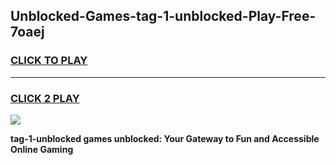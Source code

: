 
## Unblocked-Games-tag-1-unblocked-Play-Free-7oaej
<h3>
<a href="https://premium76.site?title=tag-1-unblocked&ref=19M">CLICK TO PLAY</a></h3>
<hr>

<h3>
<a href="https://premium76.site?title=tag-1-unblocked&ref=19M">CLICK 2 PLAY</a>
  
</h3>

<a href="https://premium76.site?title=tag-1-unblocked&ref=19M"><img src="https://clearcache.store/games.png"></a>


**tag-1-unblocked games unblocked: Your Gateway to Fun and Accessible Online Gaming**
